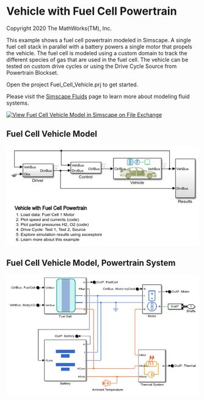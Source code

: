 # **Vehicle with Fuel Cell Powertrain**
Copyright 2020 The MathWorks(TM), Inc.

This example shows a fuel cell powertrain modeled in Simscape.  A single
fuel cell stack in parallel with a battery powers a single motor that
propels the vehicle. The fuel cell is modeled using a custom domain to
track the different species of gas that are used in the fuel cell.  The
vehicle can be tested on custom drive cycles or using the Drive Cycle
Source from Powertrain Blockset.

Open the project Fuel_Cell_Vehicle.prj to get started.

Please visit the [Simscape Fluids](https://www.mathworks.com/products/simscape-fluids.html) 
page to learn more about modeling fluid systems.

[![View Fuel Cell Vehicle Model in Simscape on File Exchange](https://www.mathworks.com/matlabcentral/images/matlab-file-exchange.svg)](https://www.mathworks.com/matlabcentral/fileexchange/82340-fuel-cell-vehicle-model-in-simscape)

## **Fuel Cell Vehicle Model**
![](Overview/html/ssc_car_fuel_cell_1motor_modelLevel.png)

## **Fuel Cell Vehicle Model, Powertrain System**
![](Overview/html/ssc_car_fuel_cell_1motor_powertrainLevel.png)